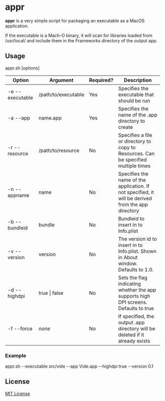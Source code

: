# appr

**appr** is a very simple script for packaging an executable as a MacOS application.

If the executable is a Mach-O binary, it will scan for libraries loaded from /usr/local/ and include them in the Frameworks directory of the output app.

## Usage

appr.sh [options]

Option              | Argument            | Required? | Description 
--------------------|---------------------|-----------|-------------
-e --executable     | /path/to/executable | Yes       | Specifies the executable that should be run
-a --app            | name.app            | Yes       | Specifies the name of the .app directory to create
-r --resource       | /path/to/resource   | No        | Specifies a file or directory to copy to Resources. Can be specified multiple times
-n --appname        | name                | No        | Specifies the name of the application. If not specified, it will be derived from the app directory
-b --bundleid       | bundle              | No        | Bundleid to insert in to Info.plist
-v --version        | version             | No        | The version id to insert in to Info.plist. Shown in About window. Defaults to 1.0.
-d --highdpi        | true \| false       | No        | Sets the flag indicating whether the app supports high DPI screens. Defaults to true
-f --force          | *none*              | No        | If specified, the output .app directory will be deleted if it already exists |

### Example

appr.sh --executable src/vide --app Vide.app --highdpi true --version 0.1


## License

[MIT License](LICENSE)
